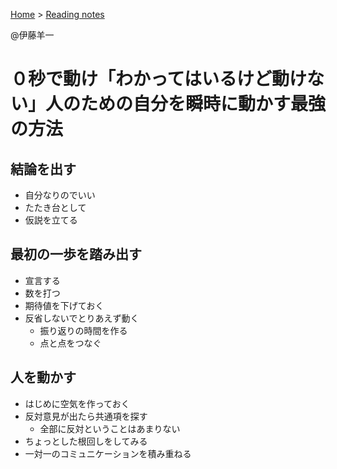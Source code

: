 <style>section h1 { color: #069; }</style>

[Home](/) > [Reading notes](/reading_notes/)

@伊藤羊一

０秒で動け「わかってはいるけど動けない」人のための自分を瞬時に動かす最強の方法
===

## 結論を出す

* 自分なりのでいい
* たたき台として
* 仮説を立てる

## 最初の一歩を踏み出す

* 宣言する
* 数を打つ
* 期待値を下げておく
* 反省しないでとりあえず動く
    * 振り返りの時間を作る
    * 点と点をつなぐ

## 人を動かす

* はじめに空気を作っておく
* 反対意見が出たら共通項を探す
    * 全部に反対ということはあまりない
* ちょっとした根回しをしてみる
* 一対一のコミュニケーションを積み重ねる
